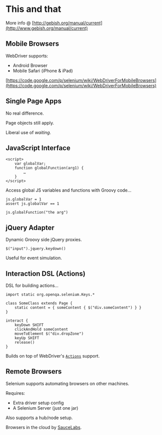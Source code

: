 # This and that

More info @ [http://gebish.org/manual/current](http://www.gebish.org/manual/current)

## Mobile Browsers

WebDriver supports:

* Android Browser
* Mobile Safari (iPhone & iPad)

[https://code.google.com/p/selenium/wiki/WebDriverForMobileBrowsers](https://code.google.com/p/selenium/wiki/WebDriverForMobileBrowsers)

## Single Page Apps

No real difference.

Page objects still apply.

Liberal use of _waiting_.

## JavaScript Interface

    <script>
        var globalVar;
        function globalFunction(arg1) {
            …
        }
    </script>

Access global JS variables and functions with Groovy code…

    js.globalVar = 1
    assert js.globalVar == 1
    
    js.globalFunction("the arg")

## jQuery Adapter

Dynamic Groovy side jQuery proxies.

    $("input").jquery.keydown()

Useful for event simulation.

## Interaction DSL (Actions)

DSL for building actions…

    import static org.openqa.selenium.Keys.*

    class SomeClass extends Page {
        static content = { someContent { $("div.someContent") } }
    }

    interact {
        keyDown SHIFT
        clickAndHold someContent
        moveToElement $("div.dropZone")
        keyUp SHIFT
        release()
    }

Builds on top of WebDriver's [`Actions`](http://selenium.googlecode.com/svn/trunk/docs/api/java/org/openqa/selenium/interactions/Actions.html) support.

## Remote Browsers

Selenium supports automating browsers on other machines.

Requires:

* Extra driver setup config
* A Selenium Server (just one jar)

Also supports a hub/node setup.

Browsers in the cloud by [SauceLabs](https://saucelabs.com/ "Sauce Labs: Mobile and Web App Testing Tools For Developers").
